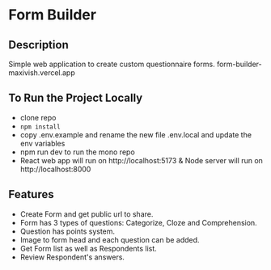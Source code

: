 # Form Builder

## Description

Simple web application to create custom questionnaire forms.
form-builder-maxivish.vercel.app

## To Run the Project Locally

- clone repo
- `npm install`
- copy .env.example and rename the new file .env.local and update the env variables
- npm run dev to run the mono repo
- React web app will run on http://localhost:5173 & Node server will run on http://localhost:8000

## Features

- Create Form and get public url to share.
- Form has 3 types of questions: Categorize, Cloze and Comprehension.
- Question has points system.
- Image to form head and each question can be added.
- Get Form list as well as Respondents list.
- Review Respondent's answers.
